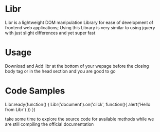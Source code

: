 # Libr
Libr is a lightweight DOM manipulation Library for ease of development of frontend web applications;
Using this Library is very similar to using jquery with just slight differences and yet super fast

# Usage
Download and Add libr at the bottom of your wepage before the closing body tag or in the head section and you are good to go

# Code Samples

Libr.ready(function() {
  Libr('document').on('click', function(){
    alert('Hello from Libr')
  })
})

take some time to explore the source code for available methods while we are still compiling the official documentation

